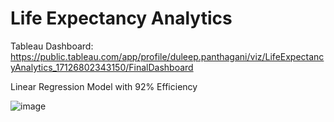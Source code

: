 # Life Expectancy Analytics

Tableau Dashboard: https://public.tableau.com/app/profile/duleep.panthagani/viz/LifeExpectancyAnalytics_17126802343150/FinalDashboard

Linear Regression Model with 92% Efficiency

![image](https://github.com/duleepdaniel/Life-Expectancy-Analytics/assets/67256324/7e09135c-064b-492b-afda-5b477a497840)
